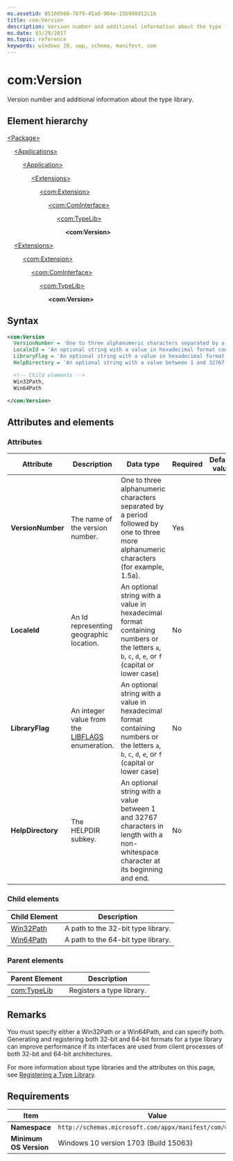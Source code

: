 ```yaml
---
ms.assetid: 85160560-7b79-45ad-904e-15b998d12c1b
title: com:Version
description: Version number and additional information about the type library  (in ComInterface/TypeLib).
ms.date: 03/29/2017
ms.topic: reference
keywords: windows 10, uwp, schema, manifest, com
---
```


# com:Version

Version number and additional information about the type library.

## Element hierarchy

[\<Package\>](element-package.md)

&nbsp;&nbsp;&nbsp;&nbsp;[\<Applications\>](element-applications.md)

&nbsp;&nbsp;&nbsp;&nbsp; &nbsp;&nbsp;&nbsp;&nbsp;[\<Application\>](element-application.md)

&nbsp;&nbsp;&nbsp;&nbsp; &nbsp;&nbsp;&nbsp;&nbsp; &nbsp;&nbsp;&nbsp;&nbsp;[\<Extensions\>](element-1-extensions.md)

&nbsp;&nbsp;&nbsp;&nbsp; &nbsp;&nbsp;&nbsp;&nbsp; &nbsp;&nbsp;&nbsp;&nbsp; &nbsp;&nbsp;&nbsp;&nbsp;[\<com:Extension\>](element-com-extension.md)

&nbsp;&nbsp;&nbsp;&nbsp; &nbsp;&nbsp;&nbsp;&nbsp; &nbsp;&nbsp;&nbsp;&nbsp; &nbsp;&nbsp;&nbsp;&nbsp; &nbsp;&nbsp;&nbsp;&nbsp;[\<com:ComInterface\>](element-com-cominterface.md)

&nbsp;&nbsp;&nbsp;&nbsp; &nbsp;&nbsp;&nbsp;&nbsp; &nbsp;&nbsp;&nbsp;&nbsp; &nbsp;&nbsp;&nbsp;&nbsp; &nbsp;&nbsp;&nbsp;&nbsp; &nbsp;&nbsp;&nbsp;&nbsp;[\<com:TypeLib\>](element-com-typelib.md)

&nbsp;&nbsp;&nbsp;&nbsp; &nbsp;&nbsp;&nbsp;&nbsp; &nbsp;&nbsp;&nbsp;&nbsp; &nbsp;&nbsp;&nbsp;&nbsp; &nbsp;&nbsp;&nbsp;&nbsp; &nbsp;&nbsp;&nbsp;&nbsp; &nbsp;&nbsp;&nbsp;&nbsp;**\<com:Version\>**

&nbsp;&nbsp;&nbsp;&nbsp;[\<Extensions\>](element-1-extensions.md)

&nbsp;&nbsp;&nbsp;&nbsp; &nbsp;&nbsp;&nbsp;&nbsp;[\<com:Extension\>](element-com-extension.md)

&nbsp;&nbsp;&nbsp;&nbsp; &nbsp;&nbsp;&nbsp;&nbsp; &nbsp;&nbsp;&nbsp;&nbsp;[\<com:ComInterface\>](element-com-cominterface.md)

&nbsp;&nbsp;&nbsp;&nbsp; &nbsp;&nbsp;&nbsp;&nbsp; &nbsp;&nbsp;&nbsp;&nbsp; &nbsp;&nbsp;&nbsp;&nbsp;[\<com:TypeLib\>](element-com-typelib.md)

&nbsp;&nbsp;&nbsp;&nbsp; &nbsp;&nbsp;&nbsp;&nbsp; &nbsp;&nbsp;&nbsp;&nbsp; &nbsp;&nbsp;&nbsp;&nbsp; &nbsp;&nbsp;&nbsp;&nbsp;**\<com:Version\>**

## Syntax

```xml
<com:Version
  VersionNumber = 'One to three alphanumeric characters separated by a period followed by one to three more alphanumeric characters (for example, 1.5a).'
  LocaleId = 'An optional string with a value in hexadecimal format containing numbers or the letters a, b, c, d, e, or f (capital or lower case)'.
  LibraryFlag = 'An optional string with a value in hexadecimal format containing numbers or the letters a, b, c, d, e, or f (capital or lower case).'
  HelpDirectory = 'An optional string with a value between 1 and 32767 characters in length with a non-whitespace character at its beginning and end.' >

  <!-- Child elements -->
  Win32Path,
  Win64Path

</com:Version>
```

## Attributes and elements

### Attributes

| Attribute | Description | Data type | Required | Default value |
|-|-|-|-|-|
| **VersionNumber** | The name of the version number. | One to three alphanumeric characters separated by a period followed by one to three more alphanumeric characters (for example, 1.5a). | Yes |  |
| **LocaleId** | An Id representing geographic location. | An optional string with a value in hexadecimal format containing numbers or the letters `a`, `b`, `c`, `d`, `e`, or `f` (capital or lower case) | No |  |
| **LibraryFlag** | An integer value from the [LIBFLAGS](/windows/win32/api/oaidl/ne-oaidl-libflags) enumeration. | An optional string with a value in hexadecimal format containing numbers or the letters `a`, `b`, `c`, `d`, `e`, or `f` (capital or lower case) | No |  |
| **HelpDirectory** | The HELPDIR subkey. | An optional string with a value between 1 and 32767 characters in length with a non-whitespace character at its beginning and end. | No |  |

### Child elements

| Child Element | Description |
|-|-|
| [Win32Path](element-com-win32path.md) | A path to the 32-bit type library. |
| [Win64Path](element-com-win64path.md) | A path to the 64-bit type library. |

### Parent elements

| Parent Element | Description |
|-|-|
| [com:TypeLib](element-com-typelib.md) | Registers a type library. |

## Remarks

You must specify either a Win32Path or a Win64Path, and can specify both. Generating and registering both 32-bit and 64-bit formats for a type library can improve performance if its interfaces are used from client processes of both 32-bit and 64-bit architectures.

For more information about type libraries and the attributes on this page, see [Registering a Type Library](/previous-versions/windows/desktop/automat/registering-a-type-library).

## Requirements

| Item | Value |
|--|--|
| **Namespace** | `http://schemas.microsoft.com/appx/manifest/com/windows10` |
| **Minimum OS Version** | Windows 10 version 1703 (Build 15063) |
